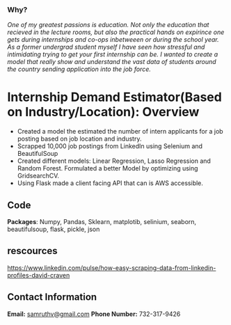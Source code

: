 ### **Why?**
*One of my greatest passions is education. Not only the education that recieved in the lecture rooms, but also the practical hands on expirince one gets during internships and co-ops inbetweeen or during the school year. As a former undergrad student myself I have seen how stressful and intimidating trying to get your first internship can be. I wanted to create a model that really show and understand the vast data of students around the country sending application into the job force.*
# Internship Demand Estimator(Based on Industry/Location): Overview
- Created a model the estimated the number of intern applicants for a job posting based on job location and industry.
- Scrapped 10,000 job postings from LinkedIn using Selenium and BeautifulSoup
- Created different models: Linear Regression, Lasso Regression and Random Forest. Formulated a better Model by optimizing using GridsearchCV.
- Using Flask made a client facing API that can is AWS accessible.

## Code
**Packages**: Numpy, Pandas, Sklearn, matplotib, selinium, seaborn, beautifulsoup, flask, pickle, json 


## rescources

https://www.linkedin.com/pulse/how-easy-scraping-data-from-linkedin-profiles-david-craven

## Contact Information

**Email:** samruthv@gmail.com
**Phone Number:** 732-317-9426
